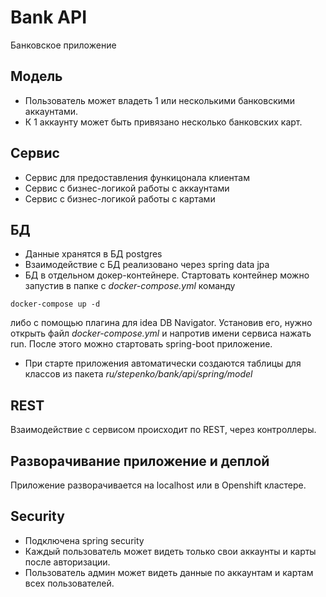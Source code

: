 # Bank API
Банковское приложение

## Модель
* Пользователь может владеть 1 или несколькими банковскими аккаунтами. 
* К 1 аккаунту может быть привязано несколько банковских карт.

## Сервис
* Сервис для предоставления функицонала клиентам
* Сервис с бизнес-логикой работы с аккаунтами
* Сервис с бизнес-логикой работы с картами

## БД
* Данные хранятся в БД postgres
* Взаимодействие с БД реализовано через spring data jpa
* БД в отдельном докер-контейнере. Стартовать контейнер можно запустив в папке с _docker-compose.yml_ команду 
```
docker-compose up -d
```
либо c помощью плагина для idea DB Navigator. Установив его, нужно открыть файл _docker-compose.yml_ и напротив имени сервиса нажать run.
После этого можно стартовать spring-boot приложение.
* При старте приложения автоматически создаются таблицы для классов из пакета _ru/stepenko/bank/api/spring/model_

## REST
Взаимодействие с сервисом происходит по REST, через контроллеры.

## Разворачивание приложение и деплой
Приложение разворачивается на localhost или в Openshift кластере.

## Security
* Подключена spring security 
* Каждый пользователь может видеть только свои аккаунты и карты после авторизации.
* Пользователь админ может видеть данные по аккаунтам и картам всех пользователей.
